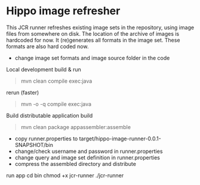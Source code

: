 Hippo image refresher
=================

This JCR runner refreshes existing image sets in the repository, using
image files from somewhere on disk. The location of the archive of
images is hardcoded for now. It (re)generates all formats in the image
set. These formats are also hard coded now.

- change image set formats and image source folder in the code

Local development
build & run
> mvn clean compile exec:java

rerun (faster)
> mvn -o -q compile exec:java

Build distributable application
build
> mvn clean package appassembler:assemble

- copy runner.properties to target/hippo-image-runner-0.0.1-SNAPSHOT/bin
- change/check username and password in runner.properties
- change query and image set definition in runner.properties
- compress the assembled directory and distribute

run app
cd bin
chmod +x jcr-runner
./jcr-runner
